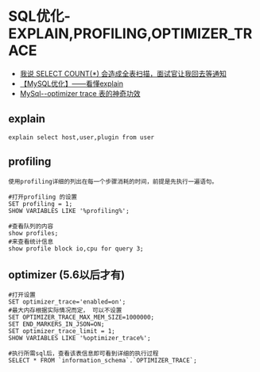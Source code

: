 # SQL优化-EXPLAIN,PROFILING,OPTIMIZER_TRACE
- [我说 SELECT COUNT(*) 会造成全表扫描，面试官让我回去等通知](https://www.jianshu.com/p/9ea7ae51d01a)
- [【MySQL优化】——看懂explain](https://blog.csdn.net/jiadajing267/article/details/81269067)
- [MySql--optimizer trace 表的神奇功效](https://www.jianshu.com/p/161f634f5db3)

## explain
```
explain select host,user,plugin from user
```
## profiling
```
使用profiling详细的列出在每一个步骤消耗的时间，前提是先执行一遍语句。

#打开profiling 的设置
SET profiling = 1;
SHOW VARIABLES LIKE '%profiling%';

#查看队列的内容
show profiles;  
#来查看统计信息
show profile block io,cpu for query 3;
```
## optimizer (5.6以后才有)
```
#打开设置
SET optimizer_trace='enabled=on';  
#最大内存根据实际情况而定， 可以不设置
SET OPTIMIZER_TRACE_MAX_MEM_SIZE=1000000;
SET END_MARKERS_IN_JSON=ON;
SET optimizer_trace_limit = 1;
SHOW VARIABLES LIKE '%optimizer_trace%';

#执行所需sql后，查看该表信息即可看到详细的执行过程
SELECT * FROM `information_schema`.`OPTIMIZER_TRACE`;
```